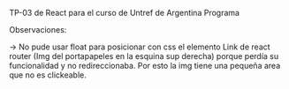 TP-03 de React para el curso de Untref de Argentina Programa 

Observaciones:

-> No pude usar float para posicionar con css el elemento Link de react router (Img del portapapeles en la esquina sup derecha) porque perdía su funcionalidad y no redireccionaba. Por esto la img tiene una pequeña area que no es clickeable.

